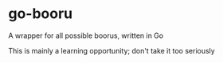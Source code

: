 # go-booru
A wrapper for all possible boorus, written in Go

This is mainly a learning opportunity; don't take it too seriously
